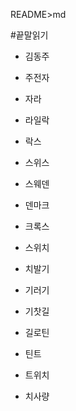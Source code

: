 README>md

#끝말읽기
- 김동주

- 주전자

- 자라

- 라일락

- 락스

- 스위스

- 스웨덴

- 덴마크

- 크록스

- 스위치

- 치발기

- 기러기

- 기찻길

- 길로틴

- 틴트

- 트위치

- 치사량